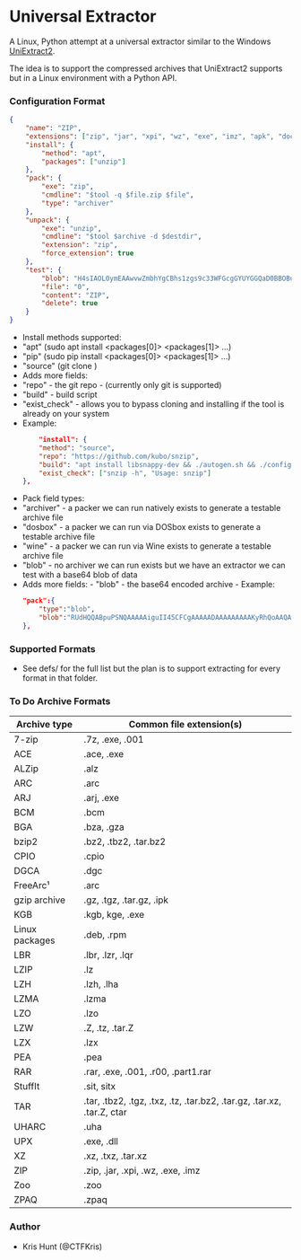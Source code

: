 # Universal Extractor

A Linux, Python attempt at a universal extractor similar to the Windows
[UniExtract2](https://github.com/Bioruebe/UniExtract2). 

The idea is to support the compressed archives that UniExtract2 supports but in
a Linux environment with a Python API.

### Configuration Format

```json
{
    "name": "ZIP",
    "extensions": ["zip", "jar", "xpi", "wz", "exe", "imz", "apk", "docx", "docm"],
    "install": {
        "method": "apt",
        "packages": ["unzip"]
    },
    "pack": {
        "exe": "zip",
        "cmdline": "$tool -q $file.zip $file",
        "type": "archiver"
    },
    "unpack": {
        "exe": "unzip",
        "cmdline": "$tool $archive -d $destdir",
        "extension": "zip",
        "force_extension": true
    },
    "test": {
        "blob": "H4sIAOL0ymEAAwvwZmbhYgCBhs1zgs9c33WFGcgGYUYGGQaD0BBOBuYDX04lgnBpBTcDIwtILZiI8gwI8GZkkmPGpV8CLM4IxEsaQSygaawQ09BMCvBmZYMoZWRwB9J2YI0AHG5Bv5sAAAA=",
        "file": "0",
        "content": "ZIP",
        "delete": true
    }
}
```

- Install methods supported:
 - "apt" (sudo apt install <packages[0]> <packages[1]> ...)
 - "pip" (sudo pip install <packages[0]> <packages[1]> ...)
 - "source" (git clone <repo>)
  - Adds more fields:
   - "repo" - the git repo - (currently only git is supported)
   - "build" - build script
   - "exist_check" - allows you to bypass cloning and installing if the tool is already on your system
   - Example:
        ```json
            "install": {
            "method": "source",
            "repo": "https://github.com/kubo/snzip",
            "build": "apt install libsnappy-dev && ./autogen.sh && ./configure --with-static-snappy && make && cp snzip $tools",
            "exist_check": ["snzip -h", "Usage: snzip"]
        },
        ```
 - Pack field types:
  - "archiver" - a packer we can run natively exists to generate a testable archive file
  - "dosbox" - a packer we can run via DOSbox exists to generate a testable archive file
  - "wine" - a packer we can run via Wine exists to generate a testable archive file
  - "blob" - no archiver we can run exists but we have an extractor we can test with a base64 blob of data 
   - Adds more fields:
    - "blob" - the base64 encoded archive
    - Example:
        ```json
        "pack":{
            "type":"blob",
            "blob":"RUdHQQABpuPSNQAAAAAiguII45CFCgAAAAADAAAAAAAAAKyRhQoAAQAwC5WGLAAJAADg7qdn/NcBACKC4ggTDLUCAQUDAAAABQAAAMibkN4iguIIc3V3BwAiguII"
        },
        ```
### Supported Formats

 - See defs/ for the full list but the plan is to support extracting for every format in that folder.

### To Do Archive Formats

| Archive type   | Common file extension(s)                                     |
| -------------- | ------------------------------------------------------------ |
| 7-zip          | .7z, .exe, .001                                              |
| ACE            | .ace, .exe                                                   |
| ALZip          | .alz                                                         |
| ARC            | .arc                                                         |
| ARJ            | .arj, .exe                                                   |
| BCM            | .bcm                                                         |
| BGA            | .bza, .gza                                                   |
| bzip2          | .bz2, .tbz2, .tar.bz2                                        |
| CPIO           | .cpio                                                        |
| DGCA           | .dgc                                                         |
| FreeArc¹       | .arc                                                         |
| gzip archive   | .gz, .tgz, .tar.gz, .ipk                                     |
| KGB            | .kgb, kge, .exe                                              |
| Linux packages | .deb, .rpm                                                   |
| LBR            | .lbr, .lzr, .lqr                                             |
| LZIP           | .lz                                                          |
| LZH            | .lzh, .lha                                                   |
| LZMA           | .lzma                                                        |
| LZO            | .lzo                                                         |
| LZW            | .Z, .tz, .tar.Z                                              |
| LZX            | .lzx                                                         |
| PEA            | .pea                                                         |
| RAR            | .rar, .exe, .001, .r00, .part1.rar                           |
| StuffIt        | .sit, sitx                                                   |
| TAR            | .tar, .tbz2, .tgz, .txz, .tz, .tar.bz2, .tar.gz, .tar.xz, .tar.Z, ctar |
| UHARC          | .uha                                                         |
| UPX            | .exe, .dll                                                   |
| XZ             | .xz, .txz, .tar.xz                                           |
| ZIP            | .zip, .jar, .xpi, .wz, .exe, .imz                            |
| Zoo            | .zoo                                                         |
| ZPAQ           | .zpaq                                                        |

### Author

- Kris Hunt (@CTFKris)